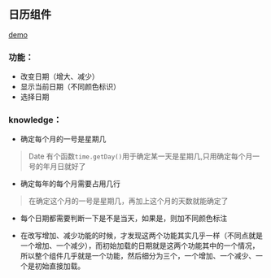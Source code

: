 ## 日历组件

[demo](https://wkstudy.github.io/smallplugs/datePicker/index.html)

### 功能： 
* 改变日期（增大、减少）
* 显示当前日期（不同颜色标识）
* 选择日期

### knowledge：
* 确定每个月的一号是星期几

>  Date 有个函数`time.getDay()`用于确定某一天是星期几,只用确定每个月一号的年月日就好了
* 确定每年的每个月需要占用几行

> 在确定这个月的一号是星期几，再加上这个月的天数就能确定了
* 每个日期都需要判断一下是不是当天，如果是，则加不同颜色标注

* 在改写增加、减少功能的时候，才发现这两个功能其实几乎一样（不同点就是一个增加、一个减少），而初始加载的日期就是这两个功能其中的一个情况，所以整个组件几乎就是一个功能，然后细分为三个，一个增加、一个减少、一个是初始直接加载。
